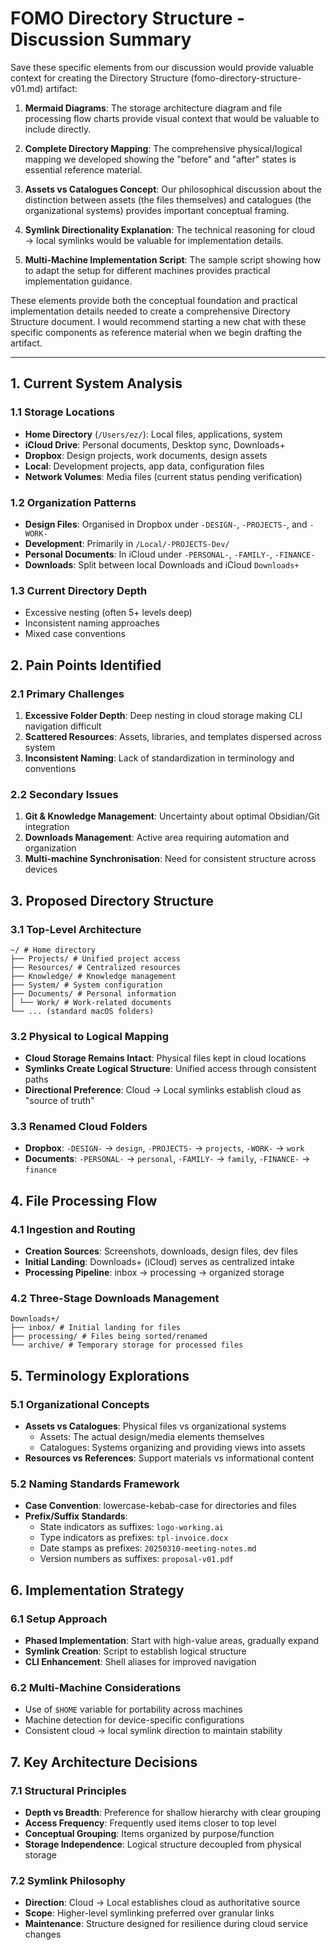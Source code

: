 # FOMO Directory Structure - Discussion Summary

Save these specific elements from our discussion would provide valuable context for creating the Directory Structure (fomo-directory-structure-v01.md) artifact:

1. **Mermaid Diagrams**: The storage architecture diagram and file processing flow charts provide visual context that would be valuable to include directly.

2. **Complete Directory Mapping**: The comprehensive physical/logical mapping we developed showing the "before" and "after" states is essential reference material.

3. **Assets vs Catalogues Concept**: Our philosophical discussion about the distinction between assets (the files themselves) and catalogues (the organizational systems) provides important conceptual framing.

4. **Symlink Directionality Explanation**: The technical reasoning for cloud → local symlinks would be valuable for implementation details.

5. **Multi-Machine Implementation Script**: The sample script showing how to adapt the setup for different machines provides practical implementation guidance.

These elements provide both the conceptual foundation and practical implementation details needed to create a comprehensive Directory Structure document. I would recommend starting a new chat with these specific components as reference material when we begin drafting the artifact.

---

## 1. Current System Analysis

### 1.1 Storage Locations
- **Home Directory** (`/Users/ez/`): Local files, applications, system
- **iCloud Drive**: Personal documents, Desktop sync, Downloads+
- **Dropbox**: Design projects, work documents, design assets
- **Local**: Development projects, app data, configuration files
- **Network Volumes**: Media files (current status pending verification)

### 1.2 Organization Patterns
- **Design Files**: Organised in Dropbox under `-DESIGN-`, `-PROJECTS-`, and `-WORK-`
- **Development**: Primarily in `/Local/-PROJECTS-Dev/`
- **Personal Documents**: In iCloud under `-PERSONAL-`, `-FAMILY-`, `-FINANCE-`
- **Downloads**: Split between local Downloads and iCloud `Downloads+`

### 1.3 Current Directory Depth
- Excessive nesting (often 5+ levels deep)
- Inconsistent naming approaches
- Mixed case conventions

## 2. Pain Points Identified

### 2.1 Primary Challenges
1. **Excessive Folder Depth**: Deep nesting in cloud storage making CLI navigation difficult
2. **Scattered Resources**: Assets, libraries, and templates dispersed across system
3. **Inconsistent Naming**: Lack of standardization in terminology and conventions

### 2.2 Secondary Issues
1. **Git & Knowledge Management**: Uncertainty about optimal Obsidian/Git integration
2. **Downloads Management**: Active area requiring automation and organization
3. **Multi-machine Synchronisation**: Need for consistent structure across devices


## 3. Proposed Directory Structure

### 3.1 Top-Level Architecture
```
~/ # Home directory 
├── Projects/ # Unified project access 
├── Resources/ # Centralized resources 
├── Knowledge/ # Knowledge management 
├── System/ # System configuration
├── Documents/ # Personal information 
│ └── Work/ # Work-related documents 
└── ... (standard macOS folders)
```

### 3.2 Physical to Logical Mapping
- **Cloud Storage Remains Intact**: Physical files kept in cloud locations
- **Symlinks Create Logical Structure**: Unified access through consistent paths
- **Directional Preference**: Cloud → Local symlinks establish cloud as "source of truth"

### 3.3 Renamed Cloud Folders
- **Dropbox**: `-DESIGN-` → `design`, `-PROJECTS-` → `projects`, `-WORK-` → `work`
- **Documents**: `-PERSONAL-` → `personal`, `-FAMILY-` → `family`, `-FINANCE-` → `finance`



## 4. File Processing Flow

### 4.1 Ingestion and Routing
- **Creation Sources**: Screenshots, downloads, design files, dev files
- **Initial Landing**: Downloads+ (iCloud) serves as centralized intake
- **Processing Pipeline**: inbox → processing → organized storage


### 4.2 Three-Stage Downloads Management
```
Downloads+/ 
├── inbox/ # Initial landing for files 
├── processing/ # Files being sorted/renamed 
└── archive/ # Temporary storage for processed files
```

## 5. Terminology Explorations

### 5.1 Organizational Concepts
- **Assets vs Catalogues**: Physical files vs organizational systems
  - Assets: The actual design/media elements themselves
  - Catalogues: Systems organizing and providing views into assets
- **Resources vs References**: Support materials vs informational content

### 5.2 Naming Standards Framework
- **Case Convention**: lowercase-kebab-case for directories and files
- **Prefix/Suffix Standards**:
  - State indicators as suffixes: `logo-working.ai`
  - Type indicators as prefixes: `tpl-invoice.docx`
  - Date stamps as prefixes: `20250310-meeting-notes.md`
  - Version numbers as suffixes: `proposal-v01.pdf`

## 6. Implementation Strategy

### 6.1 Setup Approach
- **Phased Implementation**: Start with high-value areas, gradually expand
- **Symlink Creation**: Script to establish logical structure
- **CLI Enhancement**: Shell aliases for improved navigation

### 6.2 Multi-Machine Considerations
- Use of `$HOME` variable for portability across machines
- Machine detection for device-specific configurations
- Consistent cloud → local symlink direction to maintain stability

## 7. Key Architecture Decisions

### 7.1 Structural Principles
- **Depth vs Breadth**: Preference for shallow hierarchy with clear grouping
- **Access Frequency**: Frequently used items closer to top level
- **Conceptual Grouping**: Items organized by purpose/function
- **Storage Independence**: Logical structure decoupled from physical storage

### 7.2 Symlink Philosophy
- **Direction**: Cloud → Local establishes cloud as authoritative source
- **Scope**: Higher-level symlinking preferred over granular links
- **Maintenance**: Structure designed for resilience during cloud service changes
